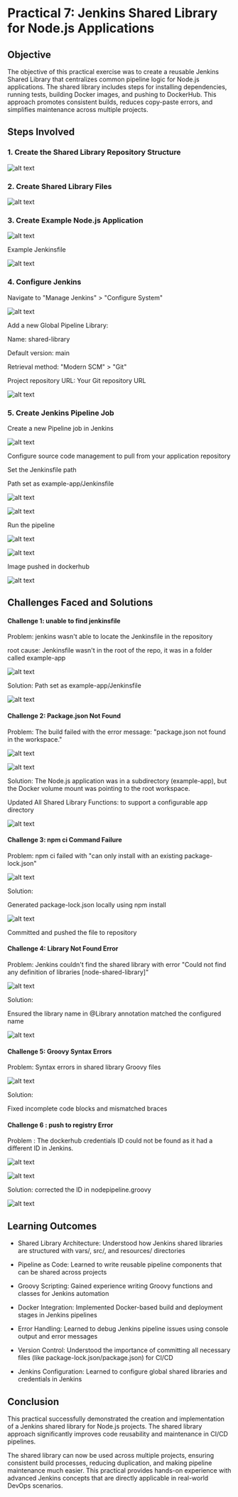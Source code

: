 # Practical 7: Jenkins Shared Library for Node.js Applications

## Objective

The objective of this practical exercise was to create a reusable Jenkins Shared Library that centralizes common pipeline logic for Node.js applications. The shared library includes steps for installing dependencies, running tests, building Docker images, and pushing to DockerHub. This approach promotes consistent builds, reduces copy-paste errors, and simplifies maintenance across multiple projects.

## Steps Involved 

### 1. Create the Shared Library Repository Structure

![alt text](images/repo.png)

### 2. Create Shared Library Files

![alt text](<images/sl files.png>)

### 3. Create Example Node.js Application

![alt text](images/appstru.png)

Example Jenkinsfile

![alt text](images/jenkins.png)

### 4. Configure Jenkins

Navigate to "Manage Jenkins" > "Configure System"

![alt text](images/global.png)

Add a new Global Pipeline Library:

Name: shared-library

Default version: main

Retrieval method: "Modern SCM" > "Git"

Project repository URL: Your Git repository URL

![alt text](images/global2.png)

### 5. Create Jenkins Pipeline Job

Create a new Pipeline job in Jenkins

![alt text](images/pipeline1.png)

Configure source code management to pull from your application repository

Set the Jenkinsfile path

Path set as example-app/Jenkinsfile

![alt text](images/path.png)

![alt text](images/pipeline.png)

Run the pipeline

![alt text](images/success.png)

![alt text](images/success1.png)

Image pushed in dockerhub

![alt text](images/success2.png)

## Challenges Faced and Solutions

#### Challenge 1: unable to find jenkinsfile

Problem: jenkins wasn't able to locate the Jenkinsfile in the repository

root cause: Jenkinsfile wasn't in the root of the repo, it was in a folder called example-app 

![alt text](images/error.png)

Solution: Path set as example-app/Jenkinsfile

![alt text](images/path.png)


#### Challenge 2: Package.json Not Found

Problem: The build failed with the error message: "package.json not found in the workspace."

![alt text](images/error1.png)

![alt text](images/error5.png)

Solution: The Node.js application was in a subdirectory (example-app), but the Docker volume mount was pointing to the root workspace.

Updated All Shared Library Functions: to support a configurable app directory

![alt text](images/soln1.png)

#### Challenge 3: npm ci Command Failure

Problem: npm ci failed with "can only install with an existing package-lock.json"

![alt text](images/error3.png)

Solution:

Generated package-lock.json locally using npm install

![alt text](images/soln2.png)

Committed and pushed the file to repository

#### Challenge 4: Library Not Found Error

Problem: Jenkins couldn't find the shared library with error "Could not find any definition of libraries [node-shared-library]"

![alt text](images/error2.png)

Solution:

Ensured the library name in @Library annotation matched the configured name

![alt text](images/soln.png)

#### Challenge 5: Groovy Syntax Errors

Problem: Syntax errors in shared library Groovy files

![alt text](images/error4.png)

Solution:

Fixed incomplete code blocks and mismatched braces

#### Challenge 6 : push to registry Error 

Problem : The dockerhub credentials ID could not be found as it had a different ID in Jenkins.

![alt text](images/error7.png)

![alt text](images/error6.png)

Solution: corrected the ID in nodepipeline.groovy 

![alt text](images/soln3.png)


## Learning Outcomes

- Shared Library Architecture: Understood how Jenkins shared libraries are structured with vars/, src/, and resources/ directories

- Pipeline as Code: Learned to write reusable pipeline components that can be shared across projects

- Groovy Scripting: Gained experience writing Groovy functions and classes for Jenkins automation

- Docker Integration: Implemented Docker-based build and deployment stages in Jenkins pipelines

- Error Handling: Learned to debug Jenkins pipeline issues using console output and error messages

- Version Control: Understood the importance of committing all necessary files (like package-lock.json/package.json) for CI/CD

- Jenkins Configuration: Learned to configure global shared libraries and credentials in Jenkins

## Conclusion

This practical successfully demonstrated the creation and implementation of a Jenkins shared library for Node.js projects. The shared library approach significantly improves code reusability and maintenance in CI/CD pipelines.

The shared library can now be used across multiple projects, ensuring consistent build processes, reducing duplication, and making pipeline maintenance much easier. This practical provides hands-on experience with advanced Jenkins concepts that are directly applicable in real-world DevOps scenarios.